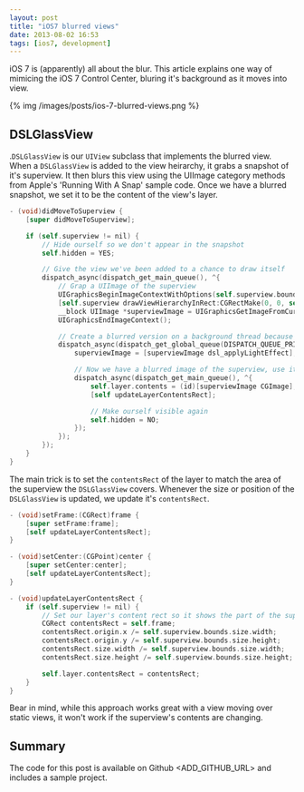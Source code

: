 ```yaml
---
layout: post
title: "iOS7 blurred views"
date: 2013-08-02 16:53
tags: [ios7, development]
---
```


iOS 7 is (apparently) all about the blur. This article explains one way of mimicing the iOS 7 Control Center, bluring it's background as it moves into view.

{% img /images/posts/ios-7-blurred-views.png %}

## DSLGlassView

.```DSLGlassView``` is our ```UIView``` subclass that implements the blurred view. When a ```DSLGlassView``` is added to the view heirarchy, it grabs a snapshot of it's superview. It then blurs this view using the UIImage category methods from Apple's 'Running With A Snap' sample code. Once we have a blurred snapshot, we set it to be the content of the view's layer.

``` objective-c
- (void)didMoveToSuperview {
    [super didMoveToSuperview];

    if (self.superview != nil) {
        // Hide ourself so we don't appear in the snapshot
        self.hidden = YES;

        // Give the view we've been added to a chance to draw itself
        dispatch_async(dispatch_get_main_queue(), ^{
            // Grap a UIImage of the superview
            UIGraphicsBeginImageContextWithOptions(self.superview.bounds.size, YES, 0);
            [self.superview drawViewHierarchyInRect:CGRectMake(0, 0, self.superview.bounds.size.width, self.superview.bounds.size.height) afterScreenUpdates:NO];
            __block UIImage *superviewImage = UIGraphicsGetImageFromCurrentImageContext();
            UIGraphicsEndImageContext();

            // Create a blurred version on a background thread because it's slow
            dispatch_async(dispatch_get_global_queue(DISPATCH_QUEUE_PRIORITY_LOW, 0), ^{
                superviewImage = [superviewImage dsl_applyLightEffect];

                // Now we have a blurred image of the superview, use it as our layer's content back on the main thread
                dispatch_async(dispatch_get_main_queue(), ^{
                    self.layer.contents = (id)[superviewImage CGImage];
                    [self updateLayerContentsRect];

                    // Make ourself visible again
                    self.hidden = NO;
                });
            });
        });
    }
}
```

The main trick is to set the ```contentsRect``` of the layer to match the area of the superview the ```DSLGlassView``` covers. Whenever the size or position of the ```DSLGlassView``` is updated, we update it's ```contentsRect```.


``` objective-c
- (void)setFrame:(CGRect)frame {
    [super setFrame:frame];
    [self updateLayerContentsRect];
}

- (void)setCenter:(CGPoint)center {
    [super setCenter:center];
    [self updateLayerContentsRect];
}

- (void)updateLayerContentsRect {
    if (self.superview != nil) {
        // Set our layer's content rect so it shows the part of the superview we're covering
        CGRect contentsRect = self.frame;
        contentsRect.origin.x /= self.superview.bounds.size.width;
        contentsRect.origin.y /= self.superview.bounds.size.height;
        contentsRect.size.width /= self.superview.bounds.size.width;
        contentsRect.size.height /= self.superview.bounds.size.height;

        self.layer.contentsRect = contentsRect;
    }
}
```

Bear in mind, while this approach works great with a view moving over static views, it won't work if the superview's contents are changing.

## Summary

The code for this post is available on Github <ADD_GITHUB_URL> and includes a sample project.
